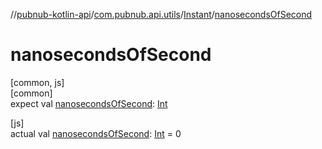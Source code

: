 //[pubnub-kotlin-api](../../../index.md)/[com.pubnub.api.utils](../index.md)/[Instant](index.md)/[nanosecondsOfSecond](nanoseconds-of-second.md)

# nanosecondsOfSecond

[common, js]\
[common]\
expect val [nanosecondsOfSecond](nanoseconds-of-second.md): [Int](https://kotlinlang.org/api/core/kotlin-stdlib/kotlin/-int/index.html)

[js]\
actual val [nanosecondsOfSecond](nanoseconds-of-second.md): [Int](https://kotlinlang.org/api/core/kotlin-stdlib/kotlin/-int/index.html) = 0
